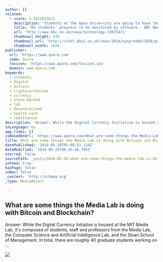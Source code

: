 ```yaml
---
author: []
related:
  - score: 0.5412631631
    description: "Students at the Open University are going to have their progress monitored by software to spot if they need any extra support. The scheme, developed by the OU, has been designed to observe students' paths through courses and engagement with online learning modules."
    title: "OU students' progress to be monitored by software - BBC News"
    url: 'http://www.bbc.co.uk/news/technology-33675471'
    thumbnail_height: 576
    thumbnail_url: 'http://ichef.bbci.co.uk/news/1024/cpsprodpb/1D9E/production/_84528570_openuniversity-4.jpg'
    thumbnail_width: 1024
publisher:
  url: 'https://www.quora.com'
  name: Quora
  favicon: 'https://www.quora.com/favicon.ico'
  domain: www.quora.com
keywords:
  - students
  - digital
  - bitcoin
  - cryptocurrencies
  - currency
  - state-backed
  - lab
  - decentralized
  - health-care
  - remittances
description: "Answer: While the Digital Currency Initiative is housed at the MIT Media Lab, it's composed of students, staff and professors from the Media Lab, the Computer Science and Artificial Intelligence Lab, and the Sloan School of Management. In total, there are roughly 40 graduate students working on ..."
inLanguage: en
app_links: []
isBasedOnUrl: 'https://www.quora.com/What-are-some-things-the-Media-Lab-is-doing-with-Bitcoin-and-Blockchain'
title: What are some things the Media Lab is doing with Bitcoin and Blockchain?
datePublished: '2016-05-28T01:08:51.124Z'
dateModified: '2016-05-28T00:35:48.785Z'
starred: false
sourcePath: _posts/2016-05-28-what-are-some-things-the-media-lab-is-doing-with-bitcoin-and.md
inFeed: true
hasPage: false
inNav: false
_context: 'http://schema.org'
_type: MediaObject

---
```

<article style=""><h1>What are some things the Media Lab is doing with Bitcoin and Blockchain?</h1><p>Answer: While the Digital Currency Initiative is housed at the MIT Media Lab, it's composed of students, staff and professors from the Media Lab, the Computer Science and Artificial Intelligence Lab, and the Sloan School of Management. In total, there are roughly 40 graduate students working on ...</p><img src="https://qsf.is.quoracdn.net/-images.new_grid.fb_share_default.pnge6dde9cfa6e03c43.png" /></article>